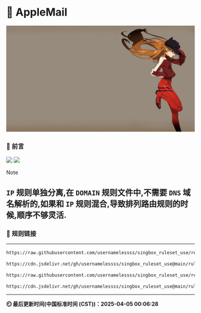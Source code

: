 
# 🧸 AppleMail
![](https://raw.githubusercontent.com/usernamelessss/picture-bed/main/images/202504042256831.jpg)
### 📣 前言
![](https://shields.io/badge/-移除重复规则-ff69b4) ![](https://shields.io/badge/-IP&nbsp;规则单独存放不与&nbsp;DOMAIN&nbsp;等混合-green)
> [!NOTE]
**`IP` 规则单独分离,在 `DOMAIN` 规则文件中,不需要 `DNS` 域名解析的,如果和 `IP` 规则混合,导致排列路由规则的时候,顺序不够灵活.**
---

###  🔗 规则链接
---

```url
https://raw.githubusercontent.com/usernamelessss/singbox_ruleset_use/refs/heads/main/rule/AppleMail/AppleMail_No_IP.json
```

```url
https://cdn.jsdelivr.net/gh/usernamelessss/singbox_ruleset_use@main/rule/AppleMail/AppleMail_No_IP.json
```

```url
https://raw.githubusercontent.com/usernamelessss/singbox_ruleset_use/refs/heads/main/rule/AppleMail/AppleMail_No_IP.srs
```

```url
https://cdn.jsdelivr.net/gh/usernamelessss/singbox_ruleset_use@main/rule/AppleMail/AppleMail_No_IP.srs
```

---
**⏲️ 最后更新时间(中国标准时间 (CST))：2025-04-05 00:06:28**